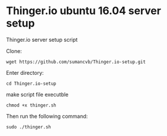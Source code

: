 # Thinger.io ubuntu 16.04 server setup
Thinger.io server setup script

Clone:

    wget https://github.com/sumancvb/Thinger.io-setup.git

Enter directory:
    
    cd Thinger.io-setup

make script file executble 
    
    chmod +x thinger.sh
    
Then run the following command:
    
    sudo ./thinger.sh

